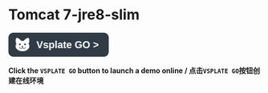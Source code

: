 # Tomcat 7-jre8-slim

<a href="https://www.vsplate.com/?docker-compose=https://github.com/vsplate/dcenvs/tomcat/7-jre8-slim"><img alt="VSPLATE GO" src="https://raw.githubusercontent.com/vsplate/images/master/vsgo_btn.png" width="200px"></a>

**Click the `VSPLATE GO` button to launch a demo online / 点击`VSPLATE GO`按钮创建在线环境**